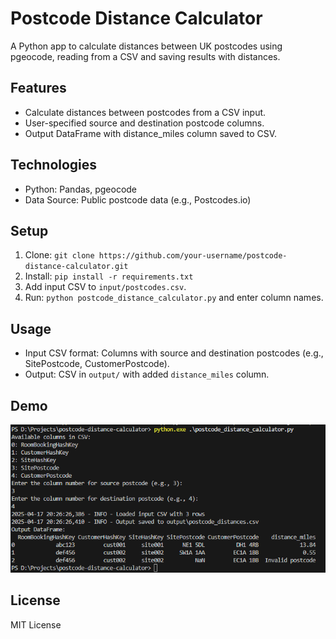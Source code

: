 # Postcode Distance Calculator

A Python app to calculate distances between UK postcodes using pgeocode, reading from a CSV and saving results with distances.

## Features
- Calculate distances between postcodes from a CSV input.
- User-specified source and destination postcode columns.
- Output DataFrame with distance_miles column saved to CSV.

## Technologies
- Python: Pandas, pgeocode
- Data Source: Public postcode data (e.g., Postcodes.io)

## Setup
1. Clone: `git clone https://github.com/your-username/postcode-distance-calculator.git`
2. Install: `pip install -r requirements.txt`
3. Add input CSV to `input/postcodes.csv`.
4. Run: `python postcode_distance_calculator.py` and enter column names.

## Usage
- Input CSV format: Columns with source and destination postcodes (e.g., SitePostcode, CustomerPostcode).
- Output: CSV in `output/` with added `distance_miles` column.

## Demo

![alt text](image.png)

## License
MIT License